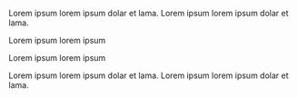 <div class="row">
  <div class="col-xs-12 col-sm-6">
    <p>Lorem ipsum lorem ipsum dolar et lama. Lorem ipsum lorem ipsum dolar et lama.</p>
    <p>Lorem ipsum lorem ipsum</p>
  </div>
  <div class="col-xs-12 col-sm-6">
    <p>Lorem ipsum lorem ipsum</p>
    <p>Lorem ipsum lorem ipsum dolar et lama. Lorem ipsum lorem ipsum dolar et lama.</p>
  </div>
</div>
